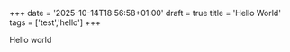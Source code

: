 +++
date = '2025-10-14T18:56:58+01:00'
draft = true
title = 'Hello World'
tags = ['test','hello']
+++

Hello world
